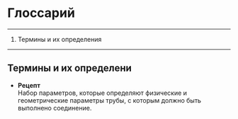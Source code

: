 # Глоссарий
---
1. Термины и их определения
---

## Термины и их определени

- **Рецепт**\
  Набор параметров, которые определяют физические и геометрические параметры трубы, с которым должно быть выполнено соединение.
